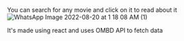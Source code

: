 You can search for any movie and click on it to read about it![WhatsApp Image 2022-08-20 at 1 18 08 AM (1)](https://user-images.githubusercontent.com/85965351/185806162-fa21e1a1-2fb5-40a4-b087-50e299e53f5e.jpeg)

It's made using react and uses OMBD API to fetch data
